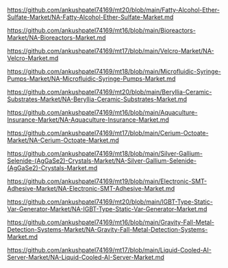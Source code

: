 <p><a href="https://github.com/ankushpatel74169/mt20/blob/main/Fatty-Alcohol-Ether-Sulfate-Market/NA-Fatty-Alcohol-Ether-Sulfate-Market.md">https://github.com/ankushpatel74169/mt20/blob/main/Fatty-Alcohol-Ether-Sulfate-Market/NA-Fatty-Alcohol-Ether-Sulfate-Market.md</a></p><p><a href="https://github.com/ankushpatel74169/mt16/blob/main/Bioreactors-Market/NA-Bioreactors-Market.md">https://github.com/ankushpatel74169/mt16/blob/main/Bioreactors-Market/NA-Bioreactors-Market.md</a></p><p><a href="https://github.com/ankushpatel74169/mt17/blob/main/Velcro-Market/NA-Velcro-Market.md">https://github.com/ankushpatel74169/mt17/blob/main/Velcro-Market/NA-Velcro-Market.md</a></p><p><a href="https://github.com/ankushpatel74169/mt18/blob/main/Microfluidic-Syringe-Pumps-Market/NA-Microfluidic-Syringe-Pumps-Market.md">https://github.com/ankushpatel74169/mt18/blob/main/Microfluidic-Syringe-Pumps-Market/NA-Microfluidic-Syringe-Pumps-Market.md</a></p><p><a href="https://github.com/ankushpatel74169/mt20/blob/main/Beryllia-Ceramic-Substrates-Market/NA-Beryllia-Ceramic-Substrates-Market.md">https://github.com/ankushpatel74169/mt20/blob/main/Beryllia-Ceramic-Substrates-Market/NA-Beryllia-Ceramic-Substrates-Market.md</a></p><p><a href="https://github.com/ankushpatel74169/mt16/blob/main/Aquaculture-Insurance-Market/NA-Aquaculture-Insurance-Market.md">https://github.com/ankushpatel74169/mt16/blob/main/Aquaculture-Insurance-Market/NA-Aquaculture-Insurance-Market.md</a></p><p><a href="https://github.com/ankushpatel74169/mt17/blob/main/Cerium-Octoate-Market/NA-Cerium-Octoate-Market.md">https://github.com/ankushpatel74169/mt17/blob/main/Cerium-Octoate-Market/NA-Cerium-Octoate-Market.md</a></p><p><a href="https://github.com/ankushpatel74169/mt18/blob/main/Silver-Gallium-Selenide-(AgGaSe2)-Crystals-Market/NA-Silver-Gallium-Selenide-(AgGaSe2)-Crystals-Market.md">https://github.com/ankushpatel74169/mt18/blob/main/Silver-Gallium-Selenide-(AgGaSe2)-Crystals-Market/NA-Silver-Gallium-Selenide-(AgGaSe2)-Crystals-Market.md</a></p><p><a href="https://github.com/ankushpatel74169/mt19/blob/main/Electronic-SMT-Adhesive-Market/NA-Electronic-SMT-Adhesive-Market.md">https://github.com/ankushpatel74169/mt19/blob/main/Electronic-SMT-Adhesive-Market/NA-Electronic-SMT-Adhesive-Market.md</a></p><p><a href="https://github.com/ankushpatel74169/mt20/blob/main/IGBT-Type-Static-Var-Generator-Market/NA-IGBT-Type-Static-Var-Generator-Market.md">https://github.com/ankushpatel74169/mt20/blob/main/IGBT-Type-Static-Var-Generator-Market/NA-IGBT-Type-Static-Var-Generator-Market.md</a></p><p><a href="https://github.com/ankushpatel74169/mt16/blob/main/Gravity-Fall-Metal-Detection-Systems-Market/NA-Gravity-Fall-Metal-Detection-Systems-Market.md">https://github.com/ankushpatel74169/mt16/blob/main/Gravity-Fall-Metal-Detection-Systems-Market/NA-Gravity-Fall-Metal-Detection-Systems-Market.md</a></p><p><a href="https://github.com/ankushpatel74169/mt17/blob/main/Liquid-Cooled-AI-Server-Market/NA-Liquid-Cooled-AI-Server-Market.md">https://github.com/ankushpatel74169/mt17/blob/main/Liquid-Cooled-AI-Server-Market/NA-Liquid-Cooled-AI-Server-Market.md</a></p>
